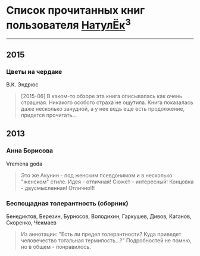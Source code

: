 # Список прочитанных книг пользователя [НатулЁк](http://vk.com/id3740624)<sup>3</sup>
---

## 2015

### Цветы на чердаке
В.К. Эндрюс
> [2015-06] В каком-то обзоре эта книга описывалась как очень страшная.
> Никакого особого страха не ощутила.
> Книга показалась даже несколько занудной, а у нее ведь еще есть продолжение, придется прочитать...



## 2013

### Анна Борисова
Vremena goda
> Это же Акунин - под женским псевдонимом и в несколько "женском" стиле.
> Идея - отличная!
> Сюжет - интересный!
> Концовка - двусмысленная!
> Отлично!!!


### Беспощадная толерантность (сборник)
Бенедиктов, Березин, Бурносов, Володихин, Гаркушев, Дивов, Каганов, Скоренко, Чекмаев
> Из аннотации:
> "Есть ли предел толерантности? Куда приведет человечество тотальная термипость...?"
> Подробностей не помню, но в общем - понравилось.




